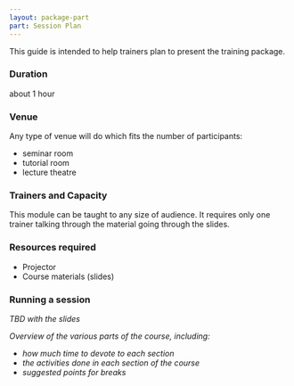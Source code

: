 ```yaml
---
layout: package-part
part: Session Plan
---
```


This guide is intended to help trainers plan to present the training package.

### Duration

about 1 hour

### Venue

Any type of venue will do which fits the number of participants:

* seminar room
* tutorial room
* lecture theatre

### Trainers and Capacity

This module can be taught to any size of audience. It requires only one trainer talking through the material going through the slides.

### Resources required

* Projector
* Course materials (slides)

### Running a session

_TBD with the slides_

_Overview of the various parts of the course, including:_

* _how much time to devote to each section_
* _the activities done in each section of the course_
* _suggested points for breaks_

